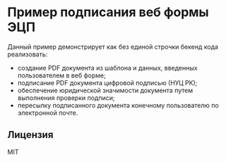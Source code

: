 # Пример подписания веб формы ЭЦП

Данный пример демонстрирует как без единой строчки бекенд кода реализовать:
- создание PDF документа из шаблона и данных, введенных пользователем в веб форме;
- подписание PDF документа цифровой подписью (НУЦ РК);
- обеспечение юридической значимости документа путем выполнения проверки подписи;
- пересылку подписанного документа конечному пользователю по электронной почте.

## Лицензия
MIT